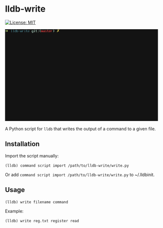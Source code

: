 # lldb-write
[![License: MIT](https://img.shields.io/badge/License-MIT-blue.svg)](https://opensource.org/licenses/MIT)

![Demo](https://raw.githubusercontent.com/4iar/lldb-write/demo/demo.gif)

A Python script for `lldb` that writes the output of a command to a given file.

## Installation

Import the script manually:

`(lldb) command script import /path/to/lldb-write/write.py`

Or add `command script import /path/to/lldb-write/write.py` to ~/.lldbinit.


## Usage

`(lldb) write filename command`

Example:

`(lldb) write reg.txt register read`
